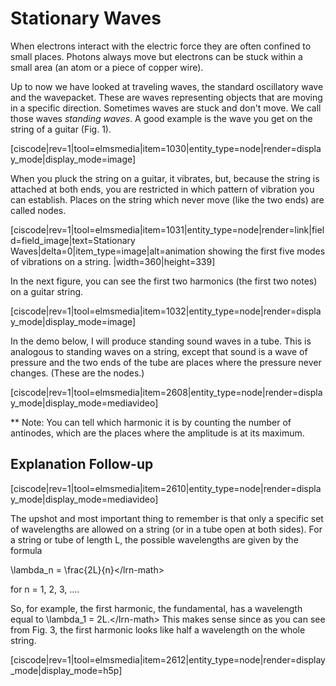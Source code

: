 # Stationary Waves

When electrons interact with the electric force they are often confined to small places. Photons always move but electrons can be stuck within a small area \(an atom or a piece of copper wire\).

Up to now we have looked at traveling waves, the standard oscillatory wave and the wavepacket. These are waves representing objects that are moving in a specific direction. Sometimes waves are stuck and don't move. We call those waves _standing waves_. A good example is the wave you get on the string of a guitar \(Fig. 1\).

\[ciscode\|rev=1\|tool=elmsmedia\|item=1030\|entity\_type=node\|render=display\_mode\|display\_mode=image\]

When you pluck the string on a guitar, it vibrates, but, because the string is attached at both ends, you are restricted in which pattern of vibration you can establish. Places on the string which never move \(like the two ends\) are called nodes.

\[ciscode\|rev=1\|tool=elmsmedia\|item=1031\|entity\_type=node\|render=link\|field=field\_image\|text=Stationary Waves\|delta=0\|item\_type=image\|alt=animation showing the first five modes of vibrations on a string. \|width=360\|height=339\]

In the next figure, you can see the first two harmonics \(the first two notes\) on a guitar string.

\[ciscode\|rev=1\|tool=elmsmedia\|item=1032\|entity\_type=node\|render=display\_mode\|display\_mode=image\]

In the demo below, I will produce standing sound waves in a tube. This is analogous to standing waves on a string, except that sound is a wave of pressure and the two ends of the tube are places where the pressure never changes. \(These are the nodes.\)

\[ciscode\|rev=1\|tool=elmsmedia\|item=2608\|entity\_type=node\|render=display\_mode\|display\_mode=mediavideo\]

\*\* Note: You can tell which harmonic it is by counting the number of antinodes, which are the places where the amplitude is at its maximum.

## Explanation Follow-up

\[ciscode\|rev=1\|tool=elmsmedia\|item=2610\|entity\_type=node\|render=display\_mode\|display\_mode=mediavideo\]

The upshot and most important thing to remember is that only a specific set of wavelengths are allowed on a string \(or in a tube open at both sides\). For a string or tube of length L, the possible wavelengths are given by the formula

\lambda\_n = \frac{2L}{n}&lt;/lrn-math&gt;

for n = 1, 2, 3, ....

So, for example, the first harmonic, the fundamental, has a wavelength equal to \lambda\_1 = 2L.&lt;/lrn-math&gt; This makes sense since as you can see from Fig. 3, the first harmonic looks like half a wavelength on the whole string.

\[ciscode\|rev=1\|tool=elmsmedia\|item=2612\|entity\_type=node\|render=display\_mode\|display\_mode=h5p\]

